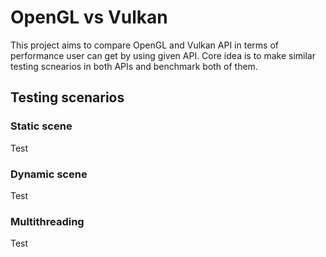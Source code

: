 OpenGL vs Vulkan
================

This project aims to compare OpenGL and Vulkan API in terms of performance user can get by using given API.
Core idea is to make similar testing scnearios in both APIs and benchmark both of them.


## Testing scenarios

### Static scene

Test

### Dynamic scene

Test

### Multithreading 

Test

